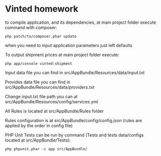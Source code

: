 Vinted homework
========================

to compile application, and its dependencies, at main project folder execute command with composer:

    php patch/to/composer.phar update

when you need to input application parameters just left defaults

To output shipment prices at main project folder execute:

    php app/console vinted:shipment

Input data file you can find in src/AppBundle/Resources/data/input.txt

Provides data file you can find in src/AppBundle/Resources/data/providers.txt

Change input.txt file path you can at src/AppBundle/Resources/config/services.yml

All Rules is located at src/AppBundle/Rules folder

Rules configuration is at src/AppBundle/config/config.json (rules are applied by the order in config file)

PHP Unit Tests can be run by command (Tests and tests data/configs located at src/AppBundle/Tests):

    php phpunit.phar -c app src/AppBundle/